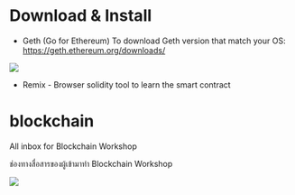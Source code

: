 # Download & Install
- Geth (Go for Ethereum)
To download Geth version that match your OS: https://geth.ethereum.org/downloads/
<img src="https://github.com/wichit/blockchain/blob/master/geth_client.jpg">

- Remix - Browser solidity tool to learn the smart contract

# blockchain
All inbox for Blockchain Workshop

ช่องทางสื่อสารของผู้เข้ามาทำ Blockchain Workshop

<img src="https://github.com/wichit/blockchain/blob/master/crowdfunding.jpg">
